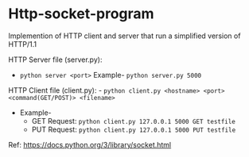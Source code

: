 # Http-socket-program
Implemention of HTTP client and server that run a simplified version of HTTP/1.1

HTTP Server file (server.py):
- `python server <port>`
  Example- `python server.py 5000` 

HTTP Client file (client.py):
    - `python client.py <hostname> <port> <command(GET/POST)> <filename>`
- Example-
    - GET Request: `python client.py 127.0.0.1 5000 GET testfile`
    - PUT Request: `python client.py 127.0.0.1 5000 PUT testfile`


Ref: https://docs.python.org/3/library/socket.html
